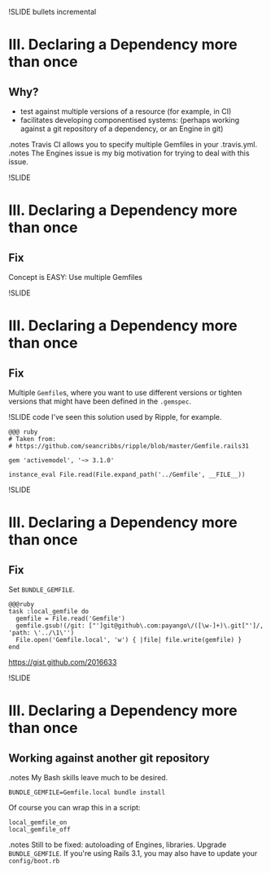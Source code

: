 !SLIDE bullets incremental
# III. Declaring a Dependency more than once

## Why?

- test against multiple versions of a resource (for example, in CI)
- facilitates developing componentised systems:
  (perhaps working against a git repository of a dependency, or an Engine in git)

.notes Travis CI allows you to specify multiple Gemfiles in your .travis.yml.
.notes The Engines issue is my big motivation for trying to deal with this issue.

!SLIDE
# III. Declaring a Dependency more than once
## Fix

Concept is EASY: Use multiple Gemfiles

!SLIDE
# III. Declaring a Dependency more than once
## Fix

Multiple `Gemfile`s, where you want to use different versions or tighten versions
that might have been defined in the `.gemspec`.

!SLIDE code
I've seen this solution used by Ripple, for example.

    @@@ ruby
    # Taken from:
    # https://github.com/seancribbs/ripple/blob/master/Gemfile.rails31

    gem 'activemodel', '~> 3.1.0'

    instance_eval File.read(File.expand_path('../Gemfile', __FILE__))

!SLIDE
# III. Declaring a Dependency more than once
## Fix

Set `BUNDLE_GEMFILE`.

    @@@ruby
    task :local_gemfile do
      gemfile = File.read('Gemfile')
      gemfile.gsub!(/git: ["']git@github\.com:payango\/([\w-]+)\.git["']/, 'path: \'../\1\'')
      File.open('Gemfile.local', 'w') { |file| file.write(gemfile) }
    end

<https://gist.github.com/2016633>

!SLIDE
# III. Declaring a Dependency more than once
## Working against another git repository

.notes My Bash skills leave much to be desired.

    BUNDLE_GEMFILE=Gemfile.local bundle install

Of course you can wrap this in a script:

    local_gemfile_on
    local_gemfile_off

.notes Still to be fixed: autoloading of Engines, libraries. Upgrade `BUNDLE_GEMFILE`.
If you're using Rails 3.1, you may also have to update your `config/boot.rb`